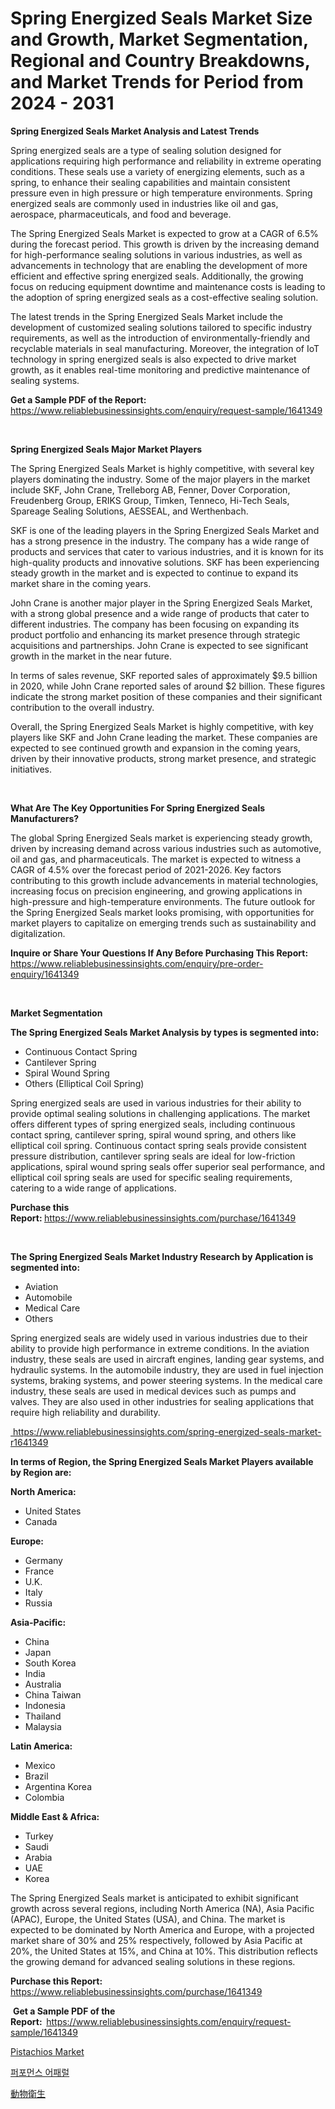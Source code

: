 <p><h1>Spring Energized Seals Market Size and Growth, Market Segmentation, Regional and Country Breakdowns, and Market Trends for Period from 2024 -  2031</h1></p><p><strong>Spring Energized Seals Market Analysis and Latest Trends</strong></p>
<p><p>Spring energized seals are a type of sealing solution designed for applications requiring high performance and reliability in extreme operating conditions. These seals use a variety of energizing elements, such as a spring, to enhance their sealing capabilities and maintain consistent pressure even in high pressure or high temperature environments. Spring energized seals are commonly used in industries like oil and gas, aerospace, pharmaceuticals, and food and beverage.</p><p>The Spring Energized Seals Market is expected to grow at a CAGR of 6.5% during the forecast period. This growth is driven by the increasing demand for high-performance sealing solutions in various industries, as well as advancements in technology that are enabling the development of more efficient and effective spring energized seals. Additionally, the growing focus on reducing equipment downtime and maintenance costs is leading to the adoption of spring energized seals as a cost-effective sealing solution.</p><p>The latest trends in the Spring Energized Seals Market include the development of customized sealing solutions tailored to specific industry requirements, as well as the introduction of environmentally-friendly and recyclable materials in seal manufacturing. Moreover, the integration of IoT technology in spring energized seals is also expected to drive market growth, as it enables real-time monitoring and predictive maintenance of sealing systems.</p></p>
<p><strong>Get a Sample PDF of the Report:&nbsp;</strong> <a href="https://www.reliablebusinessinsights.com/enquiry/request-sample/1641349">https://www.reliablebusinessinsights.com/enquiry/request-sample/1641349</a></p>
<p>&nbsp;</p>
<p><strong>Spring Energized Seals Major Market Players</strong></p>
<p><p>The Spring Energized Seals Market is highly competitive, with several key players dominating the industry. Some of the major players in the market include SKF, John Crane, Trelleborg AB, Fenner, Dover Corporation, Freudenberg Group, ERIKS Group, Timken, Tenneco, Hi-Tech Seals, Spareage Sealing Solutions, AESSEAL, and Werthenbach.</p><p>SKF is one of the leading players in the Spring Energized Seals Market and has a strong presence in the industry. The company has a wide range of products and services that cater to various industries, and it is known for its high-quality products and innovative solutions. SKF has been experiencing steady growth in the market and is expected to continue to expand its market share in the coming years.</p><p>John Crane is another major player in the Spring Energized Seals Market, with a strong global presence and a wide range of products that cater to different industries. The company has been focusing on expanding its product portfolio and enhancing its market presence through strategic acquisitions and partnerships. John Crane is expected to see significant growth in the market in the near future.</p><p>In terms of sales revenue, SKF reported sales of approximately $9.5 billion in 2020, while John Crane reported sales of around $2 billion. These figures indicate the strong market position of these companies and their significant contribution to the overall industry.</p><p>Overall, the Spring Energized Seals Market is highly competitive, with key players like SKF and John Crane leading the market. These companies are expected to see continued growth and expansion in the coming years, driven by their innovative products, strong market presence, and strategic initiatives.</p></p>
<p>&nbsp;</p>
<p><strong>What Are The Key Opportunities For Spring Energized Seals Manufacturers?</strong></p>
<p><p>The global Spring Energized Seals market is experiencing steady growth, driven by increasing demand across various industries such as automotive, oil and gas, and pharmaceuticals. The market is expected to witness a CAGR of 4.5% over the forecast period of 2021-2026. Key factors contributing to this growth include advancements in material technologies, increasing focus on precision engineering, and growing applications in high-pressure and high-temperature environments. The future outlook for the Spring Energized Seals market looks promising, with opportunities for market players to capitalize on emerging trends such as sustainability and digitalization.</p></p>
<p><strong>Inquire or Share Your Questions If Any Before Purchasing This Report:</strong> <a href="https://www.reliablebusinessinsights.com/enquiry/pre-order-enquiry/1641349">https://www.reliablebusinessinsights.com/enquiry/pre-order-enquiry/1641349</a></p>
<p>&nbsp;</p>
<p><strong>Market Segmentation</strong></p>
<p><strong>The Spring Energized Seals Market Analysis by types is segmented into:</strong></p>
<p><ul><li>Continuous Contact Spring</li><li>Cantilever Spring</li><li>Spiral Wound Spring</li><li>Others (Elliptical Coil Spring)</li></ul></p>
<p><p>Spring energized seals are used in various industries for their ability to provide optimal sealing solutions in challenging applications. The market offers different types of spring energized seals, including continuous contact spring, cantilever spring, spiral wound spring, and others like elliptical coil spring. Continuous contact spring seals provide consistent pressure distribution, cantilever spring seals are ideal for low-friction applications, spiral wound spring seals offer superior seal performance, and elliptical coil spring seals are used for specific sealing requirements, catering to a wide range of applications.</p></p>
<p><strong>Purchase this Report:&nbsp;</strong><a href="https://www.reliablebusinessinsights.com/purchase/1641349">https://www.reliablebusinessinsights.com/purchase/1641349</a></p>
<p>&nbsp;</p>
<p><strong>The Spring Energized Seals Market Industry Research by Application is segmented into:</strong></p>
<p><ul><li>Aviation</li><li>Automobile</li><li>Medical Care</li><li>Others</li></ul></p>
<p><p>Spring energized seals are widely used in various industries due to their ability to provide high performance in extreme conditions. In the aviation industry, these seals are used in aircraft engines, landing gear systems, and hydraulic systems. In the automobile industry, they are used in fuel injection systems, braking systems, and power steering systems. In the medical care industry, these seals are used in medical devices such as pumps and valves. They are also used in other industries for sealing applications that require high reliability and durability.</p></p>
<p><a href="https://www.reliablebusinessinsights.com/spring-energized-seals-market-r1641349">&nbsp;https://www.reliablebusinessinsights.com/spring-energized-seals-market-r1641349</a></p>
<p><strong>In terms of Region, the Spring Energized Seals Market Players available by Region are:</strong></p>
<p>
    <p> <strong> North America: </strong>
        <ul>
            <li>United States</li>
            <li>Canada</li>
        </ul>
        </p> 
    <p> <strong> Europe: </strong>
        <ul>
            <li>Germany</li>
            <li>France</li>
            <li>U.K.</li>
            <li>Italy</li>
            <li>Russia</li>
        </ul>
        </p> 
    <p> <strong> Asia-Pacific: </strong>
        <ul>
            <li>China</li>
            <li>Japan</li>
            <li>South Korea</li>
            <li>India</li>
            <li>Australia</li>
            <li>China Taiwan</li>
            <li>Indonesia</li>
            <li>Thailand</li>
            <li>Malaysia</li>
        </ul>
        </p> 
    <p> <strong> Latin America: </strong>
        <ul>
            <li>Mexico</li>
            <li>Brazil</li>
            <li>Argentina Korea</li>
            <li>Colombia</li>
        </ul>
        </p> 
    <p> <strong> Middle East & Africa: </strong>
        <ul>
            <li>Turkey</li>
            <li>Saudi</li>
            <li>Arabia</li>
            <li>UAE</li>
            <li>Korea</li>
        </ul>
    </p>
    </p>
<p><p>The Spring Energized Seals market is anticipated to exhibit significant growth across several regions, including North America (NA), Asia Pacific (APAC), Europe, the United States (USA), and China. The market is expected to be dominated by North America and Europe, with a projected market share of 30% and 25% respectively, followed by Asia Pacific at 20%, the United States at 15%, and China at 10%. This distribution reflects the growing demand for advanced sealing solutions in these regions.</p></p>
<p><strong>Purchase this Report: </strong><a href="https://www.reliablebusinessinsights.com/purchase/1641349">https://www.reliablebusinessinsights.com/purchase/1641349</a></p>
<p>&nbsp;<strong>Get a Sample PDF of the Report:&nbsp;&nbsp;</strong><a href="https://www.reliablebusinessinsights.com/enquiry/request-sample/1641349">https://www.reliablebusinessinsights.com/enquiry/request-sample/1641349</a></p>
<p><strong></strong></p>
<p><p><a href="https://github.com/ChloeConn57/Market-Research-Report-List-1/blob/main/pistachios-market.md">Pistachios Market</a></p><p><a href="https://github.com/laholand/Market-Research-Report-List-5/blob/main/446439847987.md">퍼포먼스 어패럴</a></p><p><a href="https://github.com/mohamedbakry57/Market-Research-Report-List-5/blob/main/760613937371.md">動物衛生</a></p></p>